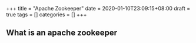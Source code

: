 +++
title = "Apache Zookeeper"
date = 2020-01-10T23:09:15+08:00
draft = true
tags = []
categories = []
+++

## What is an apache zookeeper
